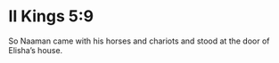 # II Kings 5:9

So Naaman came with his horses and chariots and stood at the door of Elisha’s house.
